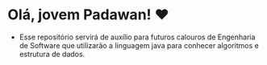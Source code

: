 # Olá, jovem Padawan! ❤ 

- Esse repositório servirá de auxílio para futuros calouros de Engenharia de Software que utilizarão a linguagem java para conhecer algoritmos e estrutura de dados.
